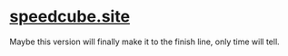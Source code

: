 # [speedcube.site](https://speedcube.site)

Maybe this version will finally make it to the finish line, only time will tell.
